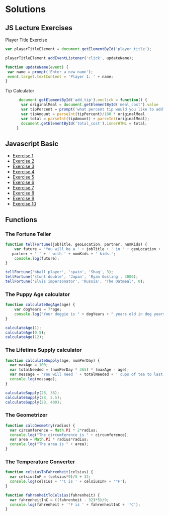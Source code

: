 # Solutions

## JS Lecture Exercises

Player Title Exercise
 ```js
var playerTitleElement = document.getElementById('player_title');

playerTitleElement.addEventListener('click', updateName);

function updateName(event) {
  var name = prompt('Enter a new name');
  event.target.textContent = 'Player 1: ' + name;
}
 ```
 
 Tip Calculator
 ```js
       document.getElementById('add_tip').onclick = function() {
        var originalMeal = document.getElementById('meal_cost').value
        var tipPercent = prompt('what percent tip would you like to add?')
        var tipAmount = parseInt(tipPercent)/100 * originalMeal
        var total = parseInt(tipAmount) + parseInt(originalMeal);
        document.getElementById('total_cost').innerHTML = total;
      }
 ```

## Javascript Basic

- [Exercise 1](http://www.w3resource.com/javascript-exercises/javascript-basic-exercise-1.php)
- [Exercise 2](http://www.w3resource.com/javascript-exercises/javascript-basic-exercise-2.php)
- [Exercise 3](http://www.w3resource.com/javascript-exercises/javascript-basic-exercise-3.php)
- [Exercise 4](http://www.w3resource.com/javascript-exercises/javascript-basic-exercise-4.php)
- [Exercise 5](http://www.w3resource.com/javascript-exercises/javascript-basic-exercise-5.php)
- [Exercise 6](http://www.w3resource.com/javascript-exercises/javascript-basic-exercise-6.php)
- [Exercise 7](http://www.w3resource.com/javascript-exercises/javascript-basic-exercise-7.php)
- [Exercise 8](http://www.w3resource.com/javascript-exercises/javascript-basic-exercise-8.php)
- [Exercise 9](http://www.w3resource.com/javascript-exercises/javascript-basic-exercise-9.php)
- [Exercise 10](http://www.w3resource.com/javascript-exercises/javascript-basic-exercise-10.php)


## Functions

### The Fortune Teller

```js
function tellFortune(jobTitle, geoLocation, partner, numKids) {
    var future = 'You will be a ' + jobTitle + ' in ' + geoLocation + ' and married to ' +
   partner + ' ' + ' with ' + numKids + ' kids.';
    console.log(future);
}

tellFortune('bball player', 'spain', 'Shaq', 3);
tellFortune('stunt double', 'Japan', 'Ryan Gosling', 3000);
tellFortune('Elvis impersonator', 'Russia', 'The Oatmeal', 0);
```

### The Puppy Age calculator
```js
function calculateDogAge(age) {
    var dogYears = 7*age;
    console.log("Your doggie is " + dogYears + " years old in dog years!");
}

calculateAge(1);
calculateAge(0.5);
calculateAge(12);
```

### The Lifetime Supply calculator
```js
function calculateSupply(age, numPerDay) {
  var maxAge = 100;
  var totalNeeded = (numPerDay * 365) * (maxAge - age);
  var message = 'You will need ' + totalNeeded + ' cups of tea to last you until the ripe old age of ' + maxAge;
  console.log(message);
}

calculateSupply(28, 36);
calculateSupply(28, 2.5);
calculateSupply(28, 400);
```

### The Geometrizer
```js
function calcGeometry(radius) {
  var circumference = Math.PI * 2*radius;
  console.log("The circumference is " + circumference);
  var area = Math.PI * radius*radius;
  console.log("The area is " + area);
}
```

### The Temperature Converter
```js
function celsiusToFahrenheit(celsius) {
  var celsiusInF = (celsius*9)/5 + 32;
  console.log(celsius + '°C is ' + celsiusInF + '°F');
}

function fahrenheitToCelsius(fahrenheit) {
  var fahrenheitInC = ((fahrenheit - 32)*5)/9;
  console.log(fahrenheit + '°F is ' + fahrenheitInC + '°C');
}
```
